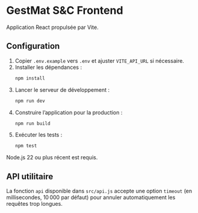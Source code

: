# GestMat S&C Frontend

Application React propulsée par Vite.

## Configuration

1. Copier `.env.example` vers `.env` et ajuster `VITE_API_URL` si nécessaire.
2. Installer les dépendances :
   ```bash
   npm install
   ```
3. Lancer le serveur de développement :
   ```bash
   npm run dev
   ```
4. Construire l’application pour la production :
   ```bash
   npm run build
   ```
5. Exécuter les tests :
   ```bash
   npm test
   ```

Node.js 22 ou plus récent est requis.

## API utilitaire

La fonction `api` disponible dans `src/api.js` accepte une option `timeout` (en millisecondes, 10 000 par défaut) pour annuler automatiquement les requêtes trop longues.
